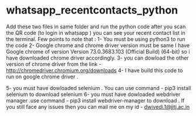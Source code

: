 # whatsapp_recentcontacts_python
Add these two files in same folder and run the python code after you scan the QR code (to login in whatsapp ) you can see your recent 
contact list in the terminal.
Few points to note that : 
1- You must be using python3 to run the code 
2- Google chrome and chrome driver version must be same 
   I have Google chrome of version Version 73.0.3683.103 (Official Build) (64-bit) so i have downloaded chrome driver accordingly.
3- you can dowload the other version of chrome driver from the link -   http://chromedriver.chromium.org/downloads
4- I have build this code to run on google chrome driver .
     
5- you must have dowloaded selenium . You can use command - pip3 install selenium to download selenium
6-  you must have dowloaded webdriver manager .use command -  pip3 install webdriver-manager to download .
      If you still face any issues then you can mail me on my id -  dwivedi.1@iitj.ac.in
